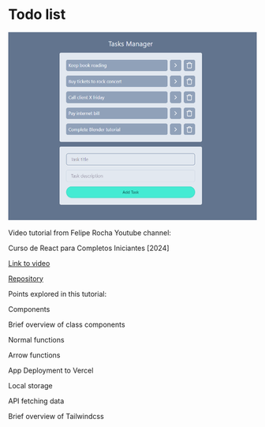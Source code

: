 # Todo list

<img src="./src/assets/screenshot.png" alt="Todo list screenshot">

Video tutorial from Felipe Rocha Youtube channel:

Curso de React para Completos Iniciantes [2024]

[Link to video](https://www.youtube.com/watch?v=2RWsLmu8yVc)

[Repository](https://github.com/felipemotarocha/curso-de-react-yt)

Points explored in this tutorial:

Components

Brief overview of class components

Normal functions

Arrow functions

App Deployment to Vercel

Local storage

API fetching data

Brief overview of Tailwindcss